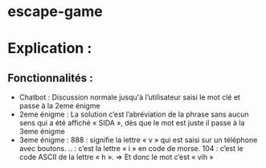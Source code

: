 # escape-game
# Explication :
## Fonctionnalités :
- Chatbot : 
Discussion normale jusqu'à l’utilisateur saisi le mot clé et passe à la 2eme énigme 
- 2eme énigme :
La solution c’est l’abréviation de la phrase sans aucun sens qui a été affiché « SIDA », dès que le mot est juste il passe à la 3eme énigme 
- 3eme énigme :
888 : signifie la lettre « v » qui est saisi sur un téléphone avec boutons.
.. : c’est la lettre « i » en code de morse.
104 : c’est le code ASCII de la lettre « h ».
=> Et donc le mot c’est « vih »
